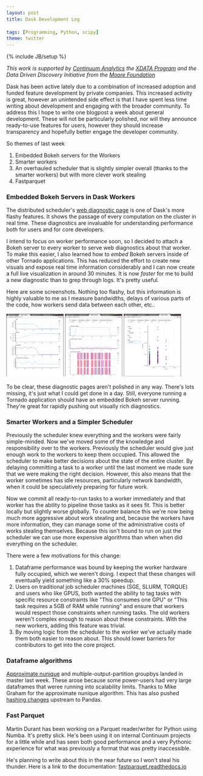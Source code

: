 ```yaml
---
layout: post
title: Dask Development Log

tags: [Programming, Python, scipy]
theme: twitter
---
```

{% include JB/setup %}

*This work is supported by [Continuum Analytics](http://continuum.io)
the [XDATA Program](http://www.darpa.mil/program/XDATA)
and the Data Driven Discovery Initiative from the [Moore
Foundation](https://www.moore.org/)*

Dask has been active lately due to a combination of increased adoption and
funded feature development by private companies.  This increased activity
is great, however an unintended side effect is that I have spent less time
writing about development and engaging with the broader community.  To address
this I hope to write one blogpost a week about general development.  These will
not be particularly polished, nor will they announce ready-to-use features for
users, however they should increase transparency and hopefully better engage
the developer community.

So themes of last week

1.  Embedded Bokeh servers for the Workers
2.  Smarter workers
3.  An overhauled scheduler that is slightly simpler overall (thanks to the
    smarter workers) but with more clever work stealing
4.  Fastparquet


### Embedded Bokeh Servers in Dask Workers

The distributed scheduler's [web diagnostic
page](http://distributed.readthedocs.io/en/latest/web.html) is one of Dask's
more flashy features.  It shows the passage of every computation on the cluster
in real time.  These diagnostics are invaluable for understanding performance
both for users and for core developers.

I intend to focus on worker performance soon, so I decided to attach a Bokeh
server to every worker to serve web diagnostics about that worker.  To make
this easier, I also learned how to *embed* Bokeh servers inside of other
Tornado applications.  This has reduced the effort to create new visuals and
expose real time information considerably and I can now create a full live
visualization in around 30 minutes.  It is now *faster* for me to build
a new diagnostic than to grep through logs.  It's pretty useful.

Here are some screenshots.  Nothing too flashy, but this information is highly
valuable to me as I measure bandwidths, delays of various parts of the code,
how workers send data between each other, etc..

<a href="/images/bokeh-worker-system.png">
  <img src="/images/bokeh-worker-system.png"
       alt="Dask Bokeh Worker system page"
       width="30%"></a>
<a href="/images/bokeh-worker-main.png">
  <img src="/images/bokeh-worker-main.png"
       alt="Dask Bokeh Worker system page"
       width="30%"></a>
<a href="/images/bokeh-worker-crossfilter.png">
  <img src="/images/bokeh-worker-crossfilter.png"
       alt="Dask Bokeh Worker system page"
       width="30%"></a>

To be clear, these diagnostic pages aren't polished in any way.  There's lots
missing, it's just what I could get done in a day.  Still, everyone running a
Tornado application should have an embedded Bokeh server running.  They're
great for rapidly pushing out visually rich diagnostics.


### Smarter Workers and a Simpler Scheduler

Previously the scheduler knew everything and the workers were fairly
simple-minded.  Now we've moved some of the knowledge and responsibility over
to the workers.  Previously the scheduler would give just enough work to the
workers to keep them occupied.  This allowed the scheduler to make better
decisions about the state of the entire cluster.  By delaying committing a task
to a worker until the last moment we made sure that we were making the right
decision.  However, this also means that the worker sometimes has idle
resources, particularly network bandwidth, when it could be speculatively
preparing for future work.

Now we commit all ready-to-run tasks to a worker immediately and that worker
has the ability to pipeline those tasks as it sees fit.  This is better locally
but slightly worse globally.  To counter balance this we're now being much more
aggressive about work stealing and, because the workers have more information,
they can manage some of the administrative costs of works stealing themselves.
Because this isn't bound to run on just the scheduler we can use more expensive
algorithms than when when did everything on the scheduler.

There were a few motivations for this change:

1.  Dataframe performance was bound by keeping the worker hardware fully
    occupied, which we weren't doing.  I expect that these changes will
    eventually yield something like a 30% speedup.
2.  Users on traditional job scheduler machines (SGE, SLURM, TORQUE) and users
    who like GPUS, both wanted the ability to tag tasks with specific resource
    constraints like "This consumes one GPU" or "This task requires a 5GB of RAM
    while running" and ensure that workers would respect those constraints when
    running tasks.  The old workers weren't complex enough to reason about these
    constraints.  With the new workers, adding this feature was trivial.
3.  By moving logic from the scheduler to the worker we've actually made them
    both easier to reason about.  This should lower barriers for contributors
    to get into the core project.


### Dataframe algorithms

[Approximate nunique](https://github.com/dask/dask/pull/1807) and
multiple-output-partition groupbys landed in master last week.  These arose
because some power-users had very large dataframes that weree running into
scalability limits.  Thanks to Mike Graham for the approximate nunique
algorithm.  This has also pushed [hashing
changes](https://github.com/pandas-dev/pandas/pull/14729) upstream to Pandas.


### Fast Parquet

Martin Durant has been working on a Parquet reader/writer for Python using
Numba.   It's pretty slick.  He's been using it on internal Continuum projects
for a little while and has seen both good performance and a very Pythonic
experience for what was previously a format that was pretty inaccessible.

He's planning to write about this in the near future so I won't steal his
thunder.  Here is a link to the documentation:
[fastparquet.readthedocs.io](https://fastparquet.readthedocs.io/en/latest/)
